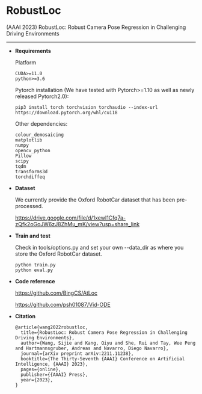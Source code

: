 # RobustLoc

(AAAI 2023) RobustLoc: Robust Camera Pose Regression in Challenging Driving Environments

** ** 

- **Requirements**

  Platform

  ```
  CUDA>=11.0
  python>=3.6
  ```

  Pytorch installation (We have tested with Pytorch>=1.10 as well as newly released Pytorch2.0):

  ```
  pip3 install torch torchvision torchaudio --index-url https://download.pytorch.org/whl/cu118
  ```

  Other dependencies:

  ```
  colour_demosaicing
  matplotlib
  numpy
  opencv_python
  Pillow
  scipy
  tqdm
  transforms3d
  torchdiffeq
  ```

- **Dataset**

  We currently provide the Oxford RobotCar dataset that has been pre-processed. 

  https://drive.google.com/file/d/1xewI1Cfq7a-zQfk2oGoJW6zJ8ZhMu_mK/view?usp=share_link

- **Train and test**

  Check in tools/options.py and set your own --data_dir as where you store the Oxford RobotCar dataset.

  ```
  python train.py
  python eval.py
  ```

- **Code reference**

  https://github.com/BingCS/AtLoc

  https://github.com/psh01087/Vid-ODE

- **Citation**

  ```
  @article{wang2022robustloc,
    title={RobustLoc: Robust Camera Pose Regression in Challenging Driving Environments},
    author={Wang, Sijie and Kang, Qiyu and She, Rui and Tay, Wee Peng and Hartmannsgruber, Andreas and Navarro, Diego Navarro},
    journal={arXiv preprint arXiv:2211.11238},
    booktitle={The Thirty-Seventh {AAAI} Conference on Artificial Intelligence, {AAAI} 2023},
    pages={online},
    publisher={{AAAI} Press},
    year={2023},
  }
  ```
